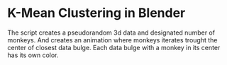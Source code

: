 # K-Mean Clustering in Blender

The script creates a pseudorandom 3d data and designated number of monkeys.
And creates an animation where monkeys iterates trought the center of closest data bulge.
Each data bulge with a monkey in its center has its own color. 
